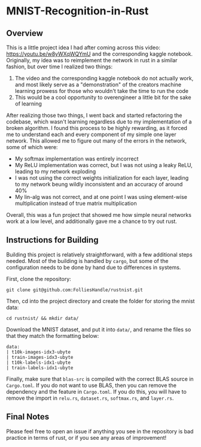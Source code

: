 # MNIST-Recognition-in-Rust

## Overview
This is a little project idea I had after coming across this video: https://youtu.be/w8yWXqWQYmU and the corresponding kaggle notebook. Originally, my idea was to reimplement the network in rust in a similar fashion, but over time I realized two things:
1. The video and the corresponding kaggle notebook do not actually work, and most likely serve as a "demonstration" of the creators machine learning prowess for those who wouldn't take the time to run the code
2. This would be a cool opportunity to overengineer a little bit for the sake of learning

After realizing those two things, I went back and started refactoring the codebase, which wasn't learning regardless due to my implementation of a broken algorithm. I found this process to be highly rewarding, as it forced me to understand each and every component of my simple one layer network. This allowed me to figure out many of the errors in the network, some of which were:
- My softmax implementation was entirely incorrect
- My ReLU implementation was correct, but I was not using a leaky ReLU, leading to my network exploding
- I was not using the correct weights initialization for each layer, leading to my network beung wildly inconsistent and an accuracy of around 40%
- My lin-alg was not correct, and at one point I was using element-wise multiplication instead of true matrix multiplication

Overall, this was a fun project that showed me how simple neural networks work at a low level, and additionally gave me a chance to try out rust.

## Instructions for Building

Building this project is relatively straightforward, with a few additional steps needed. Most of the building is handled by `cargo`, but some of the configuration needs to be done by hand due to differences in systems.

First, clone the repository:

```
git clone git@github.com:FolliesHandle/rustnist.git
```

Then, cd into the project directory and create the folder for storing the mnist data:
```
cd rustnist/ && mkdir data/
```

Download the MNIST dataset, and put it into `data/`, and rename the files so that they match the formatting below:
```
data:
| t10k-images-idx3-ubyte   
| train-images-idx3-ubyte
| t10k-labels-idx1-ubyte   
| train-labels-idx1-ubyte
```

Finally, make sure that `blas-src` is compiled with the correct BLAS source in `Cargo.toml`. If you do not want to use BLAS, then you can remove the dependency and the feature in `Cargo.toml`. If you do this, you will have to remove the import in `relu.rs`, `dataset.rs`, `softmax.rs`, and `layer.rs`.

## Final Notes

Please feel free to open an issue if anything you see in the repository is bad practice in terms of rust, or if you see any areas of improvement!
